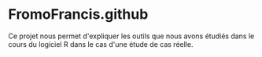 # FromoFrancis.github
Ce projet nous permet d'expliquer les outils que nous avons étudiés dans le cours du logiciel R dans le cas d'une étude de cas réelle.
